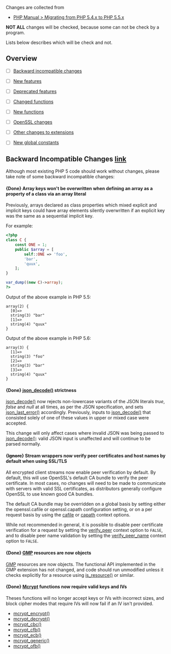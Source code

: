 Changes are collected from
- [PHP Manual > Migrating from PHP 5.4.x to PHP 5.5.x](http://php.net/manual/en/migration55.php)

**NOT ALL** changes will be checked, because some can not be check by a program.

Lists below describes which will be check and not.


## Overview
- [ ] [Backward incompatible changes](http://php.net/manual/en/migration56.incompatible.php)
- [ ] [New features](http://php.net/manual/en/migration56.new-features.php)
- [ ] [Deprecated features](http://php.net/manual/en/migration56.deprecated.php)
- [ ] [Changed functions](http://php.net/manual/en/migration56.changed-functions.php)
- [ ] [New functions](http://php.net/manual/en/migration56.new-functions.php)
- [ ] [OpenSSL changes](http://php.net/manual/en/migration56.openssl.php)
- [ ] [Other changes to extensions](http://php.net/manual/en/migration56.extensions.php)
- [ ] [New global constants](http://php.net/manual/en/migration56.constants.php)


## Backward Incompatible Changes [link](http://php.net/manual/en/migration56.incompatible.php)

Although most existing PHP 5 code should work without changes, please take note
of some backward incompatible changes:

#### {**Done**} Array keys won't be overwritten when defining an array as a property of a class via an array literal

Previously, arrays declared as class properties which mixed explicit and
implicit keys could have array elements silently overwritten if an explicit key
was the same as a sequential implicit key.

For example:
```php
<?php
class C {
    const ONE = 1;
    public $array = [
        self::ONE => 'foo',
        'bar',
        'quux',
    ];
}

var_dump((new C)->array);
?>
```

Output of the above example in PHP 5.5:
```
array(2) {
  [0]=>
  string(3) "bar"
  [1]=>
  string(4) "quux"
}
```

Output of the above example in PHP 5.6:
```
array(3) {
  [1]=>
  string(3) "foo"
  [2]=>
  string(3) "bar"
  [3]=>
  string(4) "quux"
}
```

#### {**Done**} [json_decode()](http://php.net/manual/en/function.json-decode.php) strictness
[json_decode()](http://php.net/manual/en/function.json-decode.php) now rejects
non-lowercase variants of the JSON literals *true*, *false* and *null* at all
times, as per the JSON specification, and sets
[json_last_error()](http://php.net/manual/en/function.json-last-error.php)
accordingly. Previously, inputs to
[json_decode()](http://php.net/manual/en/function.json-decode.php) that
consisted solely of one of these values in upper or mixed case were accepted.

This change will only affect cases where invalid JSON was being passed to
[json_decode()](http://php.net/manual/en/function.json-decode.php): valid JSON
input is unaffected and will continue to be parsed normally.

#### {~~Ignore~~} Stream wrappers now verify peer certificates and host names by default when using SSL/TLS

All encrypted client streams now enable peer verification by default. By
default, this will use OpenSSL's default CA bundle to verify the peer
certificate. In most cases, no changes will need to be made to communicate with
servers with valid SSL certificates, as distributors generally configure
OpenSSL to use known good CA bundles.

The default CA bundle may be overridden on a global basis by setting either the
openssl.cafile or openssl.capath configuration setting, or on a per request
basis by using the
[cafile](http://php.net/manual/en/context.ssl.php#context.ssl.cafile) or
[capath](http://php.net/manual/en/context.ssl.php#context.ssl.capath) context
options.

While not recommended in general, it is possible to disable peer certificate
verification for a request by setting the
[verify_peer](http://php.net/manual/en/context.ssl.php#context.ssl.verify-peer)
context option to `FALSE`, and to disable peer name validation by setting the
[verify_peer_name](http://php.net/manual/en/context.ssl.php#context.ssl.verify-peer-name)
context option to `FALSE`.

#### {**Done**} [GMP](http://php.net/manual/en/book.gmp.php) resources are now objects

[GMP](http://php.net/manual/en/book.gmp.php) resources are now objects. The
functional API implemented in the GMP extension has not changed, and code
should run unmodified unless it checks explicitly for a resource using
[is_resource()](http://php.net/manual/en/function.is-resource.php) or similar.

#### {**Done**} [Mcrypt](http://php.net/manual/en/book.mcrypt.php) functions now require valid keys and IVs

Theses functions will no longer accept keys or IVs with incorrect sizes, and
block cipher modes that require IVs will now fail if an IV isn't provided.

- [mcrypt_encrypt()](http://php.net/manual/en/function.mcrypt-encrypt.php)
- [mcrypt_decrypt()](http://php.net/manual/en/function.mcrypt-decrypt.php)
- [mcrypt_cbc()](http://php.net/manual/en/function.mcrypt-cbc.php)
- [mcrypt_cfb()](http://php.net/manual/en/function.mcrypt-cfb.php)
- [mcrypt_ecb()](http://php.net/manual/en/function.mcrypt-ecb.php)
- [mcrypt_generic()](http://php.net/manual/en/function.mcrypt-generic.php)
- [mcrypt_ofb()](http://php.net/manual/en/function.mcrypt-ofb.php)
